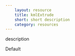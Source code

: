 ```yaml
---
    layout: resource
    title: kmlExtrude
    short: short description
    category: resources
---
```


description

Default

